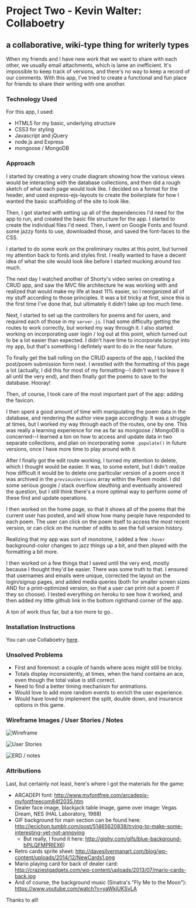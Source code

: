 # Project Two - Kevin Walter: Collaboetry

## a collaborative, wiki-type thing for writerly types

When my friends and I have new work that we want to share with each other, we usually email attachments, which is lame an inefficient. It's impossible to keep track of versions, and there's no way to keep a record of our comments. With this app, I've tried to create a functional and fun place for friends to share their writing with one another.  

### Technology Used

For this app, I used:
* HTML5 for my basic, underlying structure
* CSS3 for styling
* Javascript and jQuery
* node.js and Express
* mongoose / MongoDB

### Approach

I started by creating a very crude diagram showing how the various views would be interacting with the database collections, and then did a rough sketch of what each page would look like. I decided on a format for the header, and used express-ejs-layouts to create the boilerplate for how I wanted the basic scaffolding of the site to look like.

Then, I got started with setting up all of the dependencies I'd need for the app to run, and created the basic file structure for the app. I started to create the individual files I'd need. Then, I went on Google Fonts and found some jazzy fonts to use, downloaded those, and saved the font-faces to the CSS.

I started to do some work on the preliminary routes at this point, but turned my attention back to fonts and styles first. I really wanted to have a decent idea of what the site would look like before I started mucking around too much.

The next day I watched another of Shorty's video series on creating a CRUD app, and saw the MVC file architecture he was working with and realized that would make my life at least 11% easier, so I reorganized all of my stuff according to those principles. It was a bit tricky at first, since this is the first time I've done that, but ultimately it didn't take up too much time.

Next, I started to set up the controllers for poems and for users, and required each of those in my `server.js`. I had some difficulty getting the routes to work correctly, but worked my way through it. I also started working on incorporating user login / log out at this point, which turned out to be a lot easier than expected. I didn't have time to incorporate bcrpyt into my app, but that's something I defintely want to do in the near future.

To finally get the ball rolling on the CRUD aspects of the app, I tackled the post/poem submission form next. I wrestled with the formatting of this page a lot (actually, I did this for most of my formatting--I didn't want to leave it all until the very end), and then finally got the poems to save to the database. Hooray!

Then, of course, I took care of the most important part of the app: adding the favicon.

I then spent a good amount of time with manipulating the poem data in the database, and rendering the author view page accordingly. It was a struggle at times, but I worked my way through each of the routes, one by one. This was really a learning experience for me as far as mongoose / MongoDB is concerned--I learned a ton on how to access and update data in two separate collections, and plan on incorporating some `.populate()` in future versions, once I have more time to play around with it.

After I finally got the edit route working, I turned my attention to delete, which I thought would be easier. It was, to some extent, but I didn't realize how difficult it would be to delete one particular version of a poem once it was archived in the `previousVersions` array within the Poem model. I did some serious google / stack overflow sleuthing and eventually answered the question, but I still think there's a more optimal way to perform some of these find and update operations.

I then worked on the home page, so that it shows all of the poems that the current user has posted, and will show how many people have responded to each poem. The user can click on the poem itself to access the most recent version, or can click on the number of edits to see the full version history.

Realizing that my app was sort of monotone, I added a few `:hover` background-color changes to jazz things up a bit, and then played with the formatting a bit more.

I then worked on a few things that I saved until the very end, mostly because I thought they'd be easier. There was some truth to that. I ensured that usernames and emails were unique, corrected the layout on the login/signup pages, and added media queries (both for smaller screen sizes AND for a print-optimized version, so that a user can print out a poem if they so choose). I tested everything on heroku to see how it worked, and then added my little github link in the bottom righthand corner of the app.

A ton of work thus far, but a ton more to go..

### Installation Instructions

You can use Collaboetry [here](https://mysterious-island-7822.herokuapp.com/).

### Unsolved Problems
* First and foremost: a couple of hands where aces might still be tricky.
* Totals display inconsistently, at times, when the hand contains an ace, even though the total value is still correct.
* Need to find a better timing mechanism for animations.
* Would love to add more random events to enrich the user experience.
* Would have loved to implement the split, double down, and insurance options in this game.

### Wireframe Images / User Stories / Notes

![Wireframe](https://github.com/kwwalter/retro-blackjack/blob/master/wireframes/IMAG2388.jpg)

![User Stories](https://github.com/kwwalter/retro-blackjack/blob/master/wireframes/IMAG2389.jpg)

![ERD / notes](https://github.com/kwwalter/retro-blackjack/blob/master/wireframes/IMAG2390.jpg)

### Attributions

Last, but certainly not least, here's where I got the materials for the game:

* ARCADEPI font: http://www.myfontfree.com/arcadepix-myfontfreecom84f2035.htm
* Dealer face image, blackjack table image, game over image: Vegas Dream, NES (HAL Laboratory, 1988)
* GIF background for main section can be found here: http://jecichon.tumblr.com/post/51465620838/trying-to-make-some-interesting-yet-not-annoying
    * But really, I found it here: http://giphy.com/gifs/blue-background-bPiLQFMPRIEX6)
* Retro cards sprite sheet: http://davesilvermanart.com/blog/wp-content/uploads/2014/12/NewCards1.png
* Mario playing card for back of dealer card: http://craziestgadgets.com/wp-content/uploads/2013/07/mario-cards-back.jpg
* And of course, the background music (Sinatra's "Fly Me to the Moon"): https://www.youtube.com/watch?v=yaWkjUKSyLA

Thanks to all!
